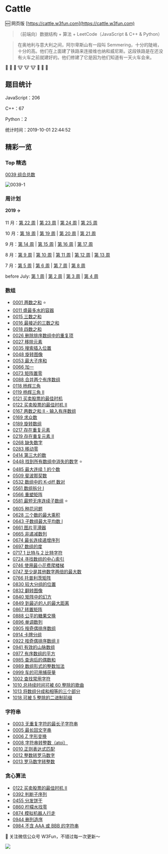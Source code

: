 # Cattle

:new: 网页版 [https://cattle.w3fun.com](https://cattle.w3fun.com)

> （前端向）数据结构 + 算法 + LeetCode（JavaScript & C++ & Python）

> 在奥地利与意大利之间，阿尔卑斯山有一段叫 Semmering，十分的陡峭，十分的高。他们在上面建了铁路来连接维也纳和威尼斯。这段铁路是在还没有火车之前就建好的。他们修建了它是因为他们知道有一天火车会来。

:train: :train: :train: :cow: :cow: :cow: :runner: :runner: :runner:

## 题目统计

JavaScript：206

C++：67

Python：2

统计时间：2019-10-01 22:44:52

## 精彩一览

### Top 精选

[0039 组合总数](https://github.com/swpuLeo/cattle/blob/master/src/medium/0039-combination-sum.js)

![0039-1](https://github.com/swpuLeo/cattle/blob/master/img/0039-1.png)

### 周计划

**2019** :airplane:

11 月：[第 22 周](https://cattle.w3fun.com/week/22.html) | [第 23 周](https://cattle.w3fun.com/week/23.html) | [第 24 周](https://cattle.w3fun.com/week/24.html) | [第 25 周](https://cattle.w3fun.com/week/25.html)

10 月：[第 18 周](https://cattle.w3fun.com/week/18.html) | [第 19 周](https://cattle.w3fun.com/week/19.html) | [第 20 周](https://cattle.w3fun.com/week/20.html) | [第 21 周](https://cattle.w3fun.com/week/21.html)

9 月：[第 14 周](https://cattle.w3fun.com/week/14.html) | [第 15 周](https://cattle.w3fun.com/week/15.html) | [第 16 周](https://cattle.w3fun.com/week/16.html) | [第 17 周](https://cattle.w3fun.com/week/17.html)

8 月：[第 9 周](https://cattle.w3fun.com/week/9.html) | [第 10 周](https://cattle.w3fun.com/week/10.html) | [第 11 周](https://cattle.w3fun.com/week/11.html) | [第 12 周](https://cattle.w3fun.com/week/12.html) | [第 13 周](https://cattle.w3fun.com/week/13.html)

7 月：[第 5 周](https://cattle.w3fun.com/week/5.html) | [第 6 周](https://cattle.w3fun.com/week/6.html) | [第 7 周](https://cattle.w3fun.com/week/7.html) | [第 8 周](https://cattle.w3fun.com/week/8.html)

before July: [第 1 周](https://cattle.w3fun.com/week/1.html) | [第 2 周](https://cattle.w3fun.com/week/2.html) | [第 3 周](https://cattle.w3fun.com/week/3.html) | [第 4 周](https://cattle.w3fun.com/week/4.html)

### 数组

- [0001 两数之和](https://cattle.w3fun.com/solution/easy/0001-two-sum.html) :star:
- [0011 盛最多水的容器](https://cattle.w3fun.com/solution/medium/0011-container-with-most-water.html)
- [0015 三数之和](https://cattle.w3fun.com/solution/medium/0015-3sum.html)
- [0016 最接近的三数之和](https://cattle.w3fun.com/solution/medium/0016-3sum-closest.html)
- [0018 四数之和](https://cattle.w3fun.com/solution/medium/0018-4sum.html)
- [0026 删除排序数组中的重复项](https://cattle.w3fun.com/solution/easy/0026-remove-duplicates-from-sorted-array.html)
- [0027 移除元素](https://cattle.w3fun.com/solution/easy/0027-remove-element.html)
- [0035 搜索插入位置](https://cattle.w3fun.com/solution/easy/0035-search-insert-position.html)
- [0048 旋转图像](https://cattle.w3fun.com/solution/medium/0048-rotate-image.html)
- [0053 最大子序和](https://cattle.w3fun.com/solution/easy/0053-maximum-subarray.html)
- [0066 加一](https://cattle.w3fun.com/solution/easy/0066-plus-one.html)
- [0073 矩阵置零](https://cattle.w3fun.com/solution/easy/0073-set-matrix-zeroes.html)
- [0088 合并两个有序数组](https://cattle.w3fun.com/solution/easy/0088-merge-sorted-array.html)
- [0118 杨辉三角](https://cattle.w3fun.com/solution/easy/0118-pascals-triangle.html)
- [0119 杨辉三角 II](https://cattle.w3fun.com/solution/easy/0119-pascals-triangle-ii.html)
- [0121 买卖股票的最佳时机](https://cattle.w3fun.com/solution/easy/0121-best-time-to-buy-and-sell-stock.html)
- [0122 买卖股票的最佳时机 II](https://cattle.w3fun.com/solution/easy/0122-best-time-to-buy-and-sell-stock-ii.html)
- [0167 两数之和 II - 输入有序数组](https://cattle.w3fun.com/solution/easy/0167-two-sum-ii-input-array-is-sorted.html)
- [0169 求众数](https://cattle.w3fun.com/solution/easy/0169-majority-element.html)
- [0189 旋转数组](https://cattle.w3fun.com/solution/easy/0189-rotate-array.html)
- [0217 存在重复元素](https://cattle.w3fun.com/solution/easy/0217-contains-duplicate.html)
- [0219 存在重复元素 II](https://cattle.w3fun.com/solution/easy/0219-contains-duplicate-ii.html)
- [0268 缺失数字](https://cattle.w3fun.com/solution/easy/0268-missing-number.html)
- [0283 移动零](https://cattle.w3fun.com/solution/easy/0283-move-zeroes.html)
- [0414 第三大的数](https://cattle.w3fun.com/solution/easy/0414-third-maximum-number.html)
- [0448 找到所有数组中消失的数字](https://cattle.w3fun.com/solution/easy/0448-find-all-numbers-disappeared-in-an-array.html) :star:
- [0485 最大连续 1 的个数](https://cattle.w3fun.com/solution/easy/0485-max-consecutive-ones.html)
- [0509 斐波那契数](https://cattle.w3fun.com/solution/easy/0509-fibonacci-number.html)
- [0532 数组中的 K-diff 数对](https://cattle.w3fun.com/solution/easy/0532-k-diff-pairs-in-an-array.html)
- [0561 数组拆分 I](https://cattle.w3fun.com/solution/easy/0561-array-partition-i.html)
- [0566 重塑矩阵](https://cattle.w3fun.com/solution/easy/0566-reshape-the-matrix.html)
- [0581 最短无序连续子数组](https://cattle.w3fun.com/solution/easy/0581-shortest-unsorted-continuous-subarray.html) :star:
- [0605 种花问题](https://cattle.w3fun.com/solution/easy/0605-can-place-flowers.html)
- [0628 三个数的最大乘积](https://cattle.w3fun.com/solution/easy/0628-maximum-product-of-three-numbers.html)
- [0643 子数组最大平均数 I](https://cattle.w3fun.com/solution/easy/0643-maximum-average-subarray-i.html)
- [0661 图片平滑器](https://cattle.w3fun.com/solution/easy/0661-image-smoother.html)
- [0665 非递减数列](https://cattle.w3fun.com/solution/easy/0665-non-descreasing-array.html)
- [0674 最长连续递增序列](https://cattle.w3fun.com/solution/easy/0674-longest-continuous-increasing-subsequence.html)
- [0697 数组的度](https://cattle.w3fun.com/solution/easy/0697-degree-of-an-array.html)
- [0717 1 比特与 2 比特字符](https://cattle.w3fun.com/solution/easy/0717-1-bit-and-2-bit-characters.html)
- [0724 寻找数组的中心索引](https://cattle.w3fun.com/solution/easy/0724-find-pivot-index.html)
- [0746 使用最小花费爬楼梯](https://cattle.w3fun.com/solution/easy/0746-min-cost-climbing-stairs.html)
- [0747 至少是其他数字两倍的最大数](https://cattle.w3fun.com/solution/easy/0747-largest-number-at-least-twice-of-others.html)
- [0766 托普利茨矩阵](https://cattle.w3fun.com/solution/easy/0766-toeplitz-matrix.html)
- [0830 较大分组的位置](https://cattle.w3fun.com/solution/easy/0830-positions-of-large-groups.html)
- [0832 翻转图像](https://cattle.w3fun.com/solution/easy/0832-flipping-an-image.html)
- [0840 矩阵中的幻方](https://cattle.w3fun.com/solution/easy/0840-magic-squares-in-grid.html)
- [0849 到最近的人的最大距离](https://cattle.w3fun.com/solution/easy/0849-maximize-distance-to-closest-person.html)
- [0867 转置矩阵](https://cattle.w3fun.com/solution/easy/0867-transpose-matrix.html)
- [0888 公平的糖果交换](https://cattle.w3fun.com/solution/easy/0888-fair-candy-swap.html)
- [0896 单调数列](https://cattle.w3fun.com/solution/easy/0896-monotonic-array.html)
- [0905 按奇偶排序数组](https://cattle.w3fun.com/solution/easy/0905-sort-array-by-parity.html)
- [0914 卡牌分组](https://cattle.w3fun.com/solution/easy/0914-x-of-a-kind-in-a-deck-of-cards.html)
- [0922 按奇偶排序数组 II](https://cattle.w3fun.com/solution/easy/0922-sort-array-by-parity-ii.html)
- [0941 有效的山脉数组](https://cattle.w3fun.com/solution/easy/0941-valid-mountain-array.html)
- [0977 有序数组的平方](solution/easy/0977-squares-of-a-sorted-array.html)
- [0985 查询后的偶数和](https://cattle.w3fun.com/solution/easy/0985-sum-of-even-numbers-after-queries.html)
- [0989 数组形式的整数加法](https://cattle.w3fun.com/solution/easy/0989-add-to-array-form-of-integer.html)
- [0999 车的可用捕获量](https://cattle.w3fun.com/solution/easy/0999-avaliable-captures-for-rook.html)
- [1002 查找常用字符](https://cattle.w3fun.com/solution/easy/1002-find-common-characters.html)
- [1010 总持续时间可被 60 整除的歌曲](https://cattle.w3fun.com/solution/easy/1010-pairs-of-songs-with-total-durations-divisible-by-60.html)
- [1013 将数组分成和相等的三个部分](https://cattle.w3fun.com/solution/easy/1013-partition-array-into-these-parts-with-equal-sum.html)
- [1018 可被 5 整除的二进制前缀](https://cattle.w3fun.com/solution/easy/1018-binary-prefix-divisible-by-5.html)

### 字符串

- [0003 无重复字符的最长子字符串](https://cattle.w3fun.com/solution/medium/0003-longest-substring-without-repeating-characters.html)
- [0005 最长回文字串](https://cattle.w3fun.com/solution/medium//solution/medium/0005-longest-palindromic-substring.html)
- [0006 Z 字形变换](https://cattle.w3fun.com/solution/medium//solution/medium/0006-zigzag-conversion.html)
- [0008 字符串转整数（atoi）](https://cattle.w3fun.com/solution/medium/solution/medium/0008-string-to-integer-atoi.html)
- [0010 正则表达式匹配](https://cattle.w3fun.com/solution/difficult/0010-regular-expression-matching.html)
- [0012 整数转罗马数字](https://cattle.w3fun.com/solution/medium/0012-integer-to-roman.html)
- [0013 罗马数字转整数](https://cattle.w3fun.com/solution/easy/0013-roman-to-integer.html)

### 贪心算法

- [0122 买卖股票的最佳时机 II](https://cattle.w3fun.com/solution/easy/0122-best-time-to-buy-and-sell-stock-ii.html)
- [0392 判断子序列](https://cattle.w3fun.com/solution/easy/0392-is-subsequence.html)
- [0455 分发饼干](https://cattle.w3fun.com/solution/easy/0455-assign-cookies.html)
- [0860 柠檬水找零](https://cattle.w3fun.com/solution/easy/0860-lemonade-change.html)
- [0874 模拟机器人行走](https://cattle.w3fun.com/solution/easy/0874-walking-robot-simulation.html)
- [0944 删列造序](https://cattle.w3fun.com/solution/easy/0944-delete-columns-to-make-sorted.html)
- [0984 不含 AAA 或 BBB 的字符串](https://cattle.w3fun.com/solution/easy/0984-string-without-aaa-or-bbb.html)

:bell: 关注微信公众号 W3Fun，不错过每一次更新～

![](https://github.com/swpuLeo/cattle/blob/master/img/qrcode_v3_sm.jpg)
